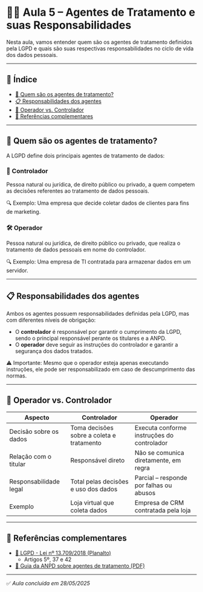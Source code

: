 # 🧑‍💼 Aula 5 – Agentes de Tratamento e suas Responsabilidades

Nesta aula, vamos entender quem são os agentes de tratamento definidos pela LGPD e quais são suas respectivas responsabilidades no ciclo de vida dos dados pessoais.

---

## 📌 Índice

- [👥 Quem são os agentes de tratamento?](#-quem-são-os-agentes-de-tratamento)
- [📋 Responsabilidades dos agentes](#-responsabilidades-dos-agentes)
- [🔄 Operador vs. Controlador](#-operador-vs-controlador)
- [📎 Referências complementares](#-referências-complementares)

---

## 👥 Quem são os agentes de tratamento? 

A LGPD define dois principais agentes de tratamento de dados:

### 🧭 Controlador
Pessoa natural ou jurídica, de direito público ou privado, a quem competem as decisões referentes ao tratamento de dados pessoais. 

🔍 Exemplo: Uma empresa que decide coletar dados de clientes para fins de marketing.

### 🛠️ Operador
Pessoa natural ou jurídica, de direito público ou privado, que realiza o tratamento de dados pessoais em nome do controlador.

🔍 Exemplo: Uma empresa de TI contratada para armazenar dados em um servidor.

---

## 📋 Responsabilidades dos agentes

Ambos os agentes possuem responsabilidades definidas pela LGPD, mas com diferentes níveis de obrigação:

- O **controlador** é responsável por garantir o cumprimento da LGPD, sendo o principal responsável perante os titulares e a ANPD.
- O **operador** deve seguir as instruções do controlador e garantir a segurança dos dados tratados.

⚠️ Importante: Mesmo que o operador esteja apenas executando instruções, ele pode ser responsabilizado em caso de descumprimento das normas.

---

## 🔄 Operador vs. Controlador

| Aspecto                  | Controlador                                 | Operador                                     |
|--------------------------|---------------------------------------------|----------------------------------------------|
| Decisão sobre os dados   | Toma decisões sobre a coleta e tratamento  | Executa conforme instruções do controlador  |
| Relação com o titular    | Responsável direto                         | Não se comunica diretamente, em regra       |
| Responsabilidade legal   | Total pelas decisões e uso dos dados       | Parcial – responde por falhas ou abusos     |
| Exemplo                  | Loja virtual que coleta dados              | Empresa de CRM contratada pela loja         |

---

## 📎 Referências complementares

- [📄 LGPD - Lei nº 13.709/2018 (Planalto)](https://www.planalto.gov.br/ccivil_03/_ato2015-2018/2018/lei/l13709.htm)  
  - Artigos 5º, 37 e 42
- [📘 Guia da ANPD sobre agentes de tratamento (PDF)](https://www.gov.br/anpd/pt-br/assuntos/guias-e-orientacoes)

---

✅ *Aula concluída em 28/05/2025*
